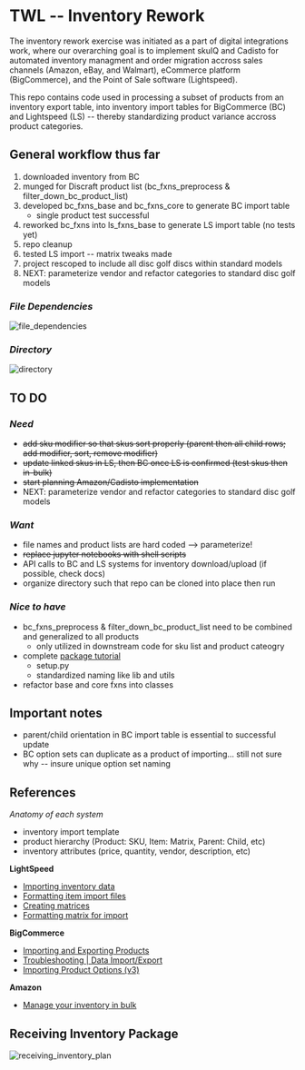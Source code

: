 # TWL -- Inventory Rework

The inventory rework exercise was initiated as a part of digital integrations work, where our overarching goal is to implement skuIQ and Cadisto for automated inventory managment and order migration accross sales channels (Amazon, eBay, and Walmart), eCommerce platform (BigCommerce), and the Point of Sale software (Lightspeed).

This repo contains code used in processing a subset of products from an inventory export table, into inventory import tables for BigCommerce (BC) and Lightspeed (LS) -- thereby standardizing product variance accross product categories. 

## General workflow thus far

1. downloaded inventory from BC
2. munged for Discraft product list (bc_fxns_preprocess & filter_down_bc_product_list)
3. developed bc_fxns_base and bc_fxns_core to generate BC import table
	- single product test successful
4. reworked bc_fxns into ls_fxns_base to generate LS import table (no tests yet)
5. repo cleanup
6. tested LS import -- matrix tweaks made
7. project rescoped to include all disc golf discs within standard models
8. NEXT: parameterize vendor and refactor categories to standard disc golf models

### _File Dependencies_
![file_dependencies](https://github.com/william-cass-wright/twl_inventory_rework/blob/master/images/file_dependencies.png)

### _Directory_
![directory](https://github.com/william-cass-wright/twl_inventory_rework/blob/master/images/directory.png)

## TO DO
### _Need_

- ~~add sku modifier so that skus sort properly (parent then all child rows; add modifier, sort, remove modifier)~~
- ~~update linked skus in LS, then BC once LS is confirmed (test skus then in-bulk)~~
- ~~start planning Amazon/Cadisto implementation~~
- NEXT: parameterize vendor and refactor categories to standard disc golf models

### _Want_

- file names and product lists are hard coded --> parameterize!
- ~~replace jupyter notebooks with shell scripts~~
- API calls to BC and LS systems for inventory download/upload (if possible, check docs)
- organize directory such that repo can be cloned into place then run

### _Nice to have_

- bc_fxns_preprocess & filter_down_bc_product_list need to be combined and generalized to all products
	- only utilized in downstream code for sku list and product cateogry
- complete [package tutorial](https://packaging.python.org/tutorials/packaging-projects/) 
	- setup.py
	- standardized naming like lib and utils 
- refactor base and core fxns into classes

## Important notes

- parent/child orientation in BC import table is essential to successful update
- BC option sets can duplicate as a product of importing... still not sure why -- insure unique option set naming

## References

_Anatomy of each system_

- inventory import template
- product hierarchy (Product: SKU, Item: Matrix, Parent: Child, etc)
- inventory attributes (price, quantity, vendor, description, etc)

__LightSpeed__

- [Importing inventory data](https://retail-support.lightspeedhq.com/hc/en-us/articles/229129988-Importing-inventory-data)
- [Formatting item import files](https://retail-support.lightspeedhq.com/hc/en-us/articles/115005142408-Formatting-item-import-files)
- [Creating matrices](https://retail-support.lightspeedhq.com/hc/en-us/articles/229130188-Creating-matrices)
- [Formatting matrix for import](https://retail-support.lightspeedhq.com/hc/en-us/articles/115005187687)

__BigCommerce__

- [Importing and Exporting Products](https://support.bigcommerce.com/s/article/Importing-Exporting-Products#product-import)
- [Troubleshooting | Data Import/Export](https://support.bigcommerce.com/s/article/Troubleshooting-Data-Import-Export#excel)
- [Importing Product Options (v3)](https://support.bigcommerce.com/s/article/Importing-Product-Options-v3)

__Amazon__

- [Manage your inventory in bulk](https://sellercentral.amazon.com/gp/help/help-page.html?itemID=9DZLGS87GVDT94B&ref=au_9DZLGS87GVDT94B_bred_201201070)

## Receiving Inventory Package

![receiving_inventory_plan](https://github.com/william-cass-wright/twl_inventory_rework/blob/master/images/receiving_inventory_plan.png)